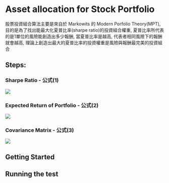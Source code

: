 # Asset allocation for Stock Portfolio  

股票投資組合算法主要是來自於 Markowits 的 Modern Porfolio Theory(MPT), 目的是為了找出能最大化夏普比率(sharpe ratio)的投資組合權重, 夏普比率所代表的是1單位的風險能創造出多少報酬, 當夏普比率是越高, 代表者相同風險下的報酬就會越高, 理論上創造出最大的夏普比率的投資權重是風險與報酬最完美的投資組合 

## Steps:



### Sharpe Ratio - 公式(1)
![](https://i.imgur.com/cob2R7e.png)


### Expected Return of Portfolio - 公式(2)
![](https://i.imgur.com/2PKM7k4.png)

### Covariance Matrix - 公式(3)
![](https://i.imgur.com/tvMAl4h.png)


## Getting Started 



## Running the test 






